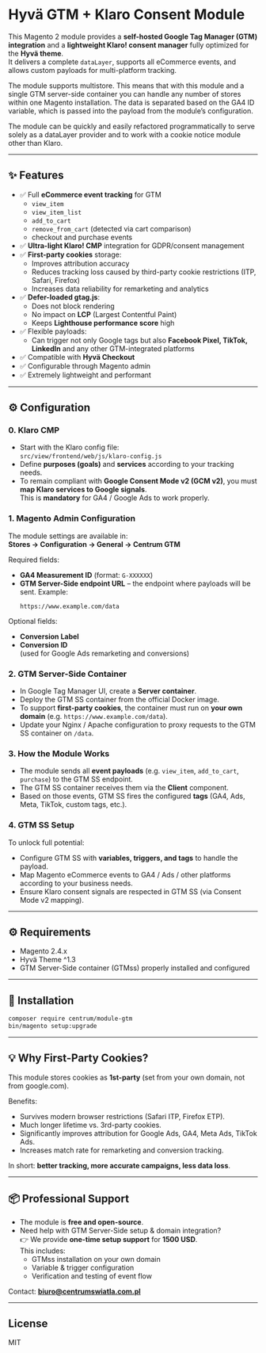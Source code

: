# Hyvä GTM + Klaro Consent Module

This Magento 2 module provides a **self-hosted Google Tag Manager (GTM) integration** and a **lightweight Klaro! consent manager** fully optimized for the **Hyvä theme**.  
It delivers a complete `dataLayer`, supports all eCommerce events, and allows custom payloads for multi-platform tracking.

The module supports multistore. This means that with this module and a single GTM server-side container you can handle any number of stores within one Magento installation. The data is separated based on the GA4 ID variable, which is passed into the payload from the module’s configuration.

The module can be quickly and easily refactored programmatically to serve solely as a dataLayer provider and to work with a cookie notice module other than Klaro.

---

## ✨ Features

- ✅ Full **eCommerce event tracking** for GTM  
  - `view_item`  
  - `view_item_list`  
  - `add_to_cart`  
  - `remove_from_cart` (detected via cart comparison)  
  - checkout and purchase events  
- ✅ **Ultra-light Klaro! CMP** integration for GDPR/consent management  
- ✅ **First-party cookies** storage:  
  - Improves attribution accuracy  
  - Reduces tracking loss caused by third-party cookie restrictions (ITP, Safari, Firefox)  
  - Increases data reliability for remarketing and analytics  
- ✅ **Defer-loaded gtag.js**:  
  - Does not block rendering  
  - No impact on **LCP** (Largest Contentful Paint)  
  - Keeps **Lighthouse performance score** high  
- ✅ Flexible payloads:  
  - Can trigger not only Google tags but also **Facebook Pixel, TikTok, LinkedIn** and any other GTM-integrated platforms  
- ✅ Compatible with **Hyvä Checkout**  
- ✅ Configurable through Magento admin  
- ✅ Extremely lightweight and performant

---

## ⚙️ Configuration

### 0. Klaro CMP
- Start with the Klaro config file:  
  `src/view/frontend/web/js/klaro-config.js`  
- Define **purposes (goals)** and **services** according to your tracking needs.  
- To remain compliant with **Google Consent Mode v2 (GCM v2)**, you must **map Klaro services to Google signals**.  
  This is **mandatory** for GA4 / Google Ads to work properly.  

### 1. Magento Admin Configuration
The module settings are available in:  
**Stores → Configuration → General → Centrum GTM**

Required fields:  
- **GA4 Measurement ID** (format: `G-XXXXXX`)  
- **GTM Server-Side endpoint URL** – the endpoint where payloads will be sent. Example:  
  ```
  https://www.example.com/data
  ```

Optional fields:  
- **Conversion Label**  
- **Conversion ID**  
  (used for Google Ads remarketing and conversions)

### 2. GTM Server-Side Container
- In Google Tag Manager UI, create a **Server container**.  
- Deploy the GTM SS container from the official Docker image.  
- To support **first-party cookies**, the container must run on **your own domain** (e.g. `https://www.example.com/data`).  
- Update your Nginx / Apache configuration to proxy requests to the GTM SS container on `/data`.  

### 3. How the Module Works
- The module sends all **event payloads** (e.g. `view_item`, `add_to_cart`, `purchase`) to the GTM SS endpoint.  
- The GTM SS container receives them via the **Client** component.  
- Based on those events, GTM SS fires the configured **tags** (GA4, Ads, Meta, TikTok, custom tags, etc.).  

### 4. GTM SS Setup
To unlock full potential:  
- Configure GTM SS with **variables, triggers, and tags** to handle the payload.  
- Map Magento eCommerce events to GA4 / Ads / other platforms according to your business needs.  
- Ensure Klaro consent signals are respected in GTM SS (via Consent Mode v2 mapping).  

---

## ⚙️ Requirements

- Magento 2.4.x  
- Hyvä Theme ^1.3  
- GTM Server-Side container (GTMss) properly installed and configured  

---

## 🔧 Installation

```bash
composer require centrum/module-gtm
bin/magento setup:upgrade
```

---

## 💡 Why First-Party Cookies?

This module stores cookies as **1st-party** (set from your own domain, not from google.com).  

Benefits:  
- Survives modern browser restrictions (Safari ITP, Firefox ETP).  
- Much longer lifetime vs. 3rd-party cookies.  
- Significantly improves attribution for Google Ads, GA4, Meta Ads, TikTok Ads.  
- Increases match rate for remarketing and conversion tracking.  

In short: **better tracking, more accurate campaigns, less data loss**.

---

## 📦 Professional Support

- The module is **free and open-source**.  
- Need help with GTM Server-Side setup & domain integration?  
  👉 We provide **one-time setup support** for **1500 USD**.  
  This includes:  
  - GTMss installation on your own domain  
  - Variable & trigger configuration  
  - Verification and testing of event flow  

Contact: **biuro@centrumswiatla.com.pl**

---

## License

MIT
